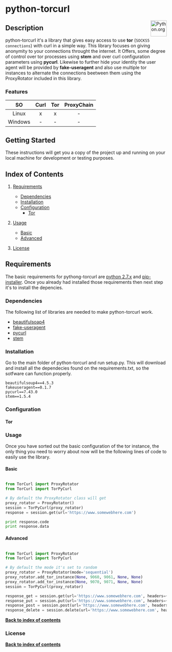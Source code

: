 # python-torcurl
[<img src="https://www.python.org/static/opengraph-icon-200x200.png" title="Python.org"
align="right" width="50">](https://www.python.org/)

## Description

python-torcurl it's a library that gives easy access to use **tor** (`SOCKS5 connections`) with curl in a simple way. This library focuses on giving anonymity to your connections throught the internet. It Offers, some degree of control over tor processes using **stem** and over curl configuration parameters using **pycurl**. Likewise to further hide your identity the user agent will be provided by **fake-useragent** and also use multiple tor instances to alternate the connections beetween them using the ProxyRotator included in this library.

### Features

| SO	| Curl	| Tor	| ProxyChain	| 
|:-------------:|:-------------:|:-----------:|:------------:|
| Linux	| x | x | - |
| Windows	| - | - | - |


## Getting Started

These instructions will get you a copy of the project up and running on your local machine for development or testing purposes. 


## Index of Contents

1. [Requirements](#requirements)
   	* [Dependencies](#dependencies)
   	* [Installation](#installation)
   	* [Configuration](#configuration)
   		+ [Tor](#tor)
 	
2. [Usage](#usage)
   * [Basic](#basic)
   * [Advanced](#advanced)
3. [License](#license)


## Requirements

The basic requirements for pythong-torcurl are [python 2.7.x][python_link]  and [pip-installer][pip-installer_link]. Once you already had installed those requirements then next step it's to 
install the depencies. 


### Dependencies

The following list of libraries are needed to make python-torcurl work.

* [beautifulsoap4][beautifulsoap4_link]
* [fake-useragent][fake-useragent_link]
* [pycurl][pycurl_link]
* [stem][stem_link]

### Installation

Go to the main folder of python-torcurl and run setup.py. This will download and install all the dependecies found on the requirements.txt, so the sotfware can function properly.

```
beautifulsoup4==4.5.3
fakeuseragent==0.1.7
pycurl==7.43.0
stem==1.5.4

```

### Configuration

#### Tor



### Usage

Once you have sorted out the basic configuration of the tor instance, the only thing you need to worry about now will be the following lines of code to easily use the library.

#### Basic

```python

from TorCurl import ProxyRotator
from TorCurl import TorPyCurl

# By default the ProxyRotator class will get
proxy_rotator = ProxyRotator()
session = TorPyCurl(proxy_rotator)
response = session.get(url='https://www.somewebhere.com')

print response.code
print response.data

```

#### Advanced

```python

from TorCurl import ProxyRotator
from TorCurl import TorPyCurl

# By default the mode it's set to random
proxy_rotator = ProxyRotator(mode='sequential')
proxy_rotator.add_tor_instance(None, 9060, 9061, None, None)
proxy_rotator.add_tor_instance(None, 9070, 9071, None, None)
session = TorPyCurl(proxy_rotator)

response_get = session.get(url='https://www.somewebhere.com', headers={}, attrs={}, ssl=True, timeout=15)
response_put = session.put(url='https://www.somewebhere.com', headers={}, attrs={}, ssl=True, timeout=15)
response_post = session.post(url='https://www.somewebhere.com', headers={}, attrs={}, ssl=True, timeout=15)
response_delete = session.delete(url='https://www.somewebhere.com', headers={}, attrs={}, ssl=True, timeout=15)

```

**[Back to index of contents](#index-of-contents)**


### License

**[Back to index of contents](#index-of-contents)**

[pip-installer_link]: <https://pip.pypa.io/en/stable/installing/>
[python_link]: <https://www.python.org/downloads/>
[tor_link]: <https://www.torproject.org/download/download>

[beautifulsoap4_link]: <https://www.crummy.com/software/BeautifulSoup/bs4/doc/>
[pycurl_link]: <http://pycurl.io/>
[fake-useragent_link]: <https://pypi.python.org/pypi/fake-useragent>
[stem_link]: <https://stem.torproject.org/>

